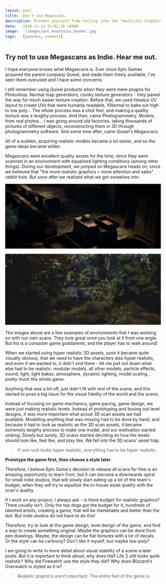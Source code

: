```yaml
---
layout: post
title:  Don't use Megascans.
description: Prevent yourself from falling into the "Realistic Graphics" pit.
date:   2018-11-13 15:01:35 +0300
image:  '/images/owl_mountains_bunker.jpg'
tags:   [gamedev, comment]
---
```

## Try not to use Megascans as Indie. Hear me out.

I hope everyone knows what Megascans is. Ever since Epic Games acquired the parent company Quixel, and made them freely available, I've seen them overused and I have some concerns.

I still remember using Quixel products when they were mere plugins for Photoshop. Normal map generators, clunky texture generators - they paved the way for much easier texture creation. Before that, we used Headus UV layout to create UVs that were humanly readable, XNormal to bake out high to low poly... The whole process was a click fest, and making a quality texture was a lengthy process. And then, came Photogrammetry. Models, from real photos... I was going around old factories, taking thousands of pictures of different objects, reconstructing them in 3D through photogrammetry software. And some time after, came Quixel's Megascans. 

All of a sudden, acquiring realistic models became a lot easier, and so the game ideas became wilder.

Megascans were excellent quality assets for the time, since they were scanned in an environment with equalized lighting conditions (among other things). During our development, we jumped on Megascans heads on, since we believed that "the more realistic graphics = more attention and sales" rabbit hole. But soon after we realized what we got ourselves into.

![Most of assets here were scanned from old factories in Prague.](../images/owl_mountains_1.jpg "Owl Mountains Bunker")

![We found and scanned an old bunker.](../images/owl_mountains_bunker.jpg "Owl Mountains Bunker")

The images above are a few examples of environments that I was working on with our own scans.
They look great once you look at it from one angle. But his is a computer game goddammit, and the player has to walk around! 

When we started using hyper realistic 3D assets, soon it became quite visually obvious, that we need to have the characters also hyper realistic, and even if we wanted to, it didn't end there - let me just not down what else had to be realistic: modular models, all other models, particle effects, sound, light, light bakes, atmosphere, dynamic lighting, model scaling... pretty much the whole game.

Anything that was a bit off, just didn't fit with rest of the scene, and this started to pose a big issue for the visual fidelity of the world and the scene.

Instead of focusing on game mechanics, game pacing, game design, we were just making realistic levels. Instead of prototyping and boxing out level designs, it was more important what actual 3D scan assets we had available. Modelling anything that was missing had to be done by hand, and because it had to look as realistic as the 3D scan assets, it became extremely lengthy process to make one model, and our motivation started sinking. Slowly but surely, 3D scans started deciding on how the levels should look like, feel like, and play like.
We fell into the 3D scans' asset trap.

> If one rock looks hyper realistic, everything has to be hyper realistic.

**Prototype the game first, then choose a style later**.

Therefore, I believe Epic Game's decision to release all scans for free is an amazing opportunity to learn from, but it can become a downwards spiral for small indie studios, that will slowly start eating up a lot of the team's budget, when they will try to equalize the in-house asset quality with the scan's quality.

If I work on any project, I always ask - is there budget for realistic graphics? There usually isn't. Only the top dogs got the budget for it, hundreds of talented artists, creating a game, that will be marketable and better than the last. But indie studios do not have to do this!

Therefore, try to look at the game design, level design of the game, and find a way to create something original. Maybe the graphics can be done from pen drawings. Maybe, the design can be flat textures with a lot of decals. Or the style can be cartoony? Don't like it myself, but maybe low-poly? 

I am going to write in more detail about visual stability of a scene a later posts. But it is important to think about, why does Half Life 2 still looks quite realistic? Why did Firewatch use the style they did? Why does Blizzard's Overwatch is styled as it is? 

> Realistic graphics aren't important. The entire feel of the game is.